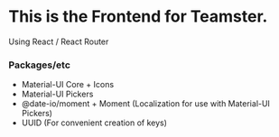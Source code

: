 # This is the Frontend for Teamster.

Using React / React Router

### Packages/etc

- Material-UI Core + Icons
- Material-UI Pickers
- @date-io/moment + Moment (Localization for use with Material-UI Pickers)
- UUID (For convenient creation of keys)
